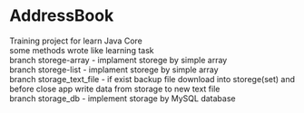 # AddressBook
Training project for learn Java Core<br>
some methods wrote like learning task<br>
branch storege-array - implament storege by simple array<br>
branch storege-list - implament storege by simple array<br>
branch storage_text_file - if exist backup file download into storege(set) and before close app write data from storage to new text file<br>
branch storage_db - implement storage by MySQL database<br>
